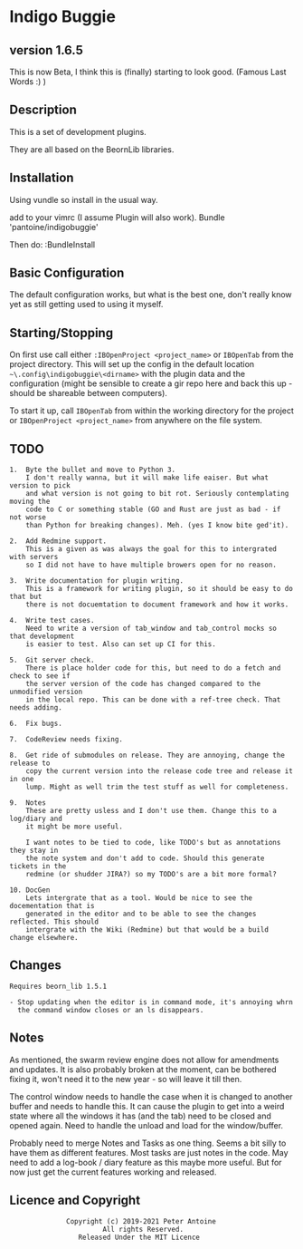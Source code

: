 # Indigo Buggie #
## version 1.6.5 ###

This is now Beta, I think this is (finally) starting to look good. (Famous Last Words :) )

## Description ##

This is a set of development plugins.

They are all based on the BeornLib libraries.

## Installation ##

Using vundle so install in the usual way.

add to your vimrc (I assume Plugin will also work).
Bundle 'pantoine/indigobuggie'

Then do:
:BundleInstall


## Basic Configuration ##

The default configuration works, but what is the best one, don't really know yet
as still getting used to using it myself.

## Starting/Stopping ##

On first use call either `:IBOpenProject <project_name>` or `IBOpenTab` from the project
directory. This will set up the config in the default location `~\.config\indigobuggie\<dirname>`
with the plugin data and the configuration (might be sensible to create a gir repo here
and back this up - should be shareable between computers).

To start it up, call `IBOpenTab` from within the working directory for the project or
`IBOpenProject <project_name>` from anywhere on the file system.

## TODO ##
    1.  Byte the bullet and move to Python 3.
        I don't really wanna, but it will make life eaiser. But what version to pick
        and what version is not going to bit rot. Seriously contemplating moving the
        code to C or something stable (GO and Rust are just as bad - if not worse
        than Python for breaking changes). Meh. (yes I know bite ged'it).

    2.  Add Redmine support.
        This is a given as was always the goal for this to intergrated with servers
        so I did not have to have multiple browers open for no reason.

    3.  Write documentation for plugin writing.
        This is a framework for writing plugin, so it should be easy to do that but
        there is not docuemtation to document framework and how it works.

    4.  Write test cases.
        Need to write a version of tab_window and tab_control mocks so that development
        is easier to test. Also can set up CI for this.

    5.  Git server check.
        There is place holder code for this, but need to do a fetch and check to see if
        the server version of the code has changed compared to the unmodified version
        in the local repo. This can be done with a ref-tree check. That needs adding.

    6.  Fix bugs.

    7.  CodeReview needs fixing.

    8.  Get ride of submodules on release. They are annoying, change the release to
        copy the current version into the release code tree and release it in one
        lump. Might as well trim the test stuff as well for completeness.

    9.  Notes
        These are pretty usless and I don't use them. Change this to a log/diary and
        it might be more useful.

        I want notes to be tied to code, like TODO's but as annotations they stay in
        the note system and don't add to code. Should this generate tickets in the
        redmine (or shudder JIRA?) so my TODO's are a bit more formal?

    10. DocGen
        Lets intergrate that as a tool. Would be nice to see the docementation that is
        generated in the editor and to be able to see the changes reflected. This should
        intergrate with the Wiki (Redmine) but that would be a build change elsewhere.


## Changes ##

    Requires beorn_lib 1.5.1

    - Stop updating when the editor is in command mode, it's annoying whrn
      the command window closes or an ls disappears.

## Notes ##

As mentioned, the swarm review engine does not allow for amendments and updates. It
is also probably broken at the moment, can be bothered fixing it, won't need it to
the new year - so will leave it till then.

The control window needs to handle the case when it is changed to another buffer
and needs to handle this. It can cause the plugin to get into a weird state where
all the windows it has (and the tab) need to be closed and opened again. Need to
handle the unload and load for the window/buffer.

Probably need to merge Notes and Tasks as one thing. Seems a bit silly to have them
as different features. Most tasks are just notes in the code. May need to add a
log-book / diary feature as this maybe more useful. But for now just get the current
features working and released.

## Licence and Copyright ##
                  Copyright (c) 2019-2021 Peter Antoine
                           All rights Reserved.
                     Released Under the MIT Licence
